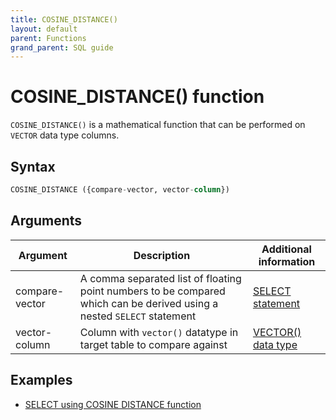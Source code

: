 ```yaml
---
title: COSINE_DISTANCE()
layout: default
parent: Functions
grand_parent: SQL guide
---
```

# COSINE_DISTANCE() function

`COSINE_DISTANCE()` is a mathematical function that can be performed on `VECTOR` data type columns.

## Syntax

```sql
COSINE_DISTANCE ({compare-vector, vector-column})
```

## Arguments

| Argument | Description | Additional information |
|---|---|---|
| compare-vector | A comma separated list of floating point numbers to be compared which can be derived using a nested `SELECT` statement | [SELECT statement](/docs/sql-guide/statements/statement-select) |
| vector-column | Column with `vector()` datatype in target table to compare against | [VECTOR() data type](/docs/sql-guide/data-types/data-type-vector) |

## Examples

* [SELECT using COSINE DISTANCE function](/docs/sql-guide/examples/sql-eg-select/sql-eg-select-cosvec-target)
